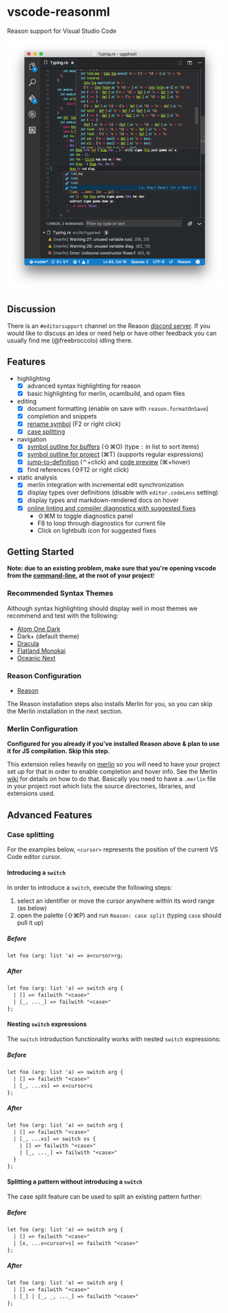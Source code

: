 # vscode-reasonml

Reason support for Visual Studio Code

![screenshot](https://github.com/freebroccolo/vscode-reasonml/raw/master/assets/screenshot.png)

## Discussion

There is an `#editorsupport` channel on the Reason [discord server](https://discord.gg/reasonml). If you would like to discuss an idea or need help or have other feedback you can usually find me (@freebroccolo) idling there.

## Features

- highlighting
  - [x] advanced syntax highlighting for reason
  - [x] basic highlighting for merlin, ocamlbuild, and opam files

- editing
  - [x] document formatting (enable on save with `reason.formatOnSave`)
  - [x] completion and snippets
  - [x] [rename symbol](https://code.visualstudio.com/docs/editor/editingevolved#_rename-symbol) (F2 or right click)
  - [x] [case splitting](#case-splitting)

- navigation
  - [x] [symbol outline for buffers](https://code.visualstudio.com/docs/editor/editingevolved#_goto-symbol) (⇧⌘O) (type `:` in list to sort items)
  - [x] [symbol outline for project](https://code.visualstudio.com/docs/editor/editingevolved#_open-symbol-by-name) (⌘T) (supports regular expressions)
  - [x] [jump-to-definition](https://code.visualstudio.com/docs/editor/editingevolved#_go-to-definition) (⌃+click) and [code preview](https://code.visualstudio.com/docs/editor/editingevolved#_peek) (⌘+hover)
  - [x] find references (⇧F12 or right click)

- static analysis
  - [x] merlin integration with incremental edit synchronization
  - [x] display types over definitions (disable with `editor.codeLens` setting)
  - [x] display types and markdown-rendered docs on hover
  - [x] [online linting and compiler diagnostics with suggested fixes](https://code.visualstudio.com/docs/editor/editingevolved#_errors-warnings)
    - ⇧⌘M to toggle diagnostics panel
    - F8 to loop through diagnostics for current file
    - Click on lightbulb icon for suggested fixes

## Getting Started

**Note: due to an existing problem, make sure that you're opening vscode from the [command-line](https://code.visualstudio.com/docs/setup/mac), at the root of your project**!

### Recommended Syntax Themes

Although syntax highlighting should display well in most themes we recommend and test with the following:

- [Atom One Dark](https://marketplace.visualstudio.com/items?itemName=freebroccolo.theme-atom-one-dark)
- Dark+ (default theme)
- [Dracula](https://marketplace.visualstudio.com/items?itemName=dracula-theme.theme-dracula)
- [Flatland Monokai](https://marketplace.visualstudio.com/items?itemName=gerane.Theme-FlatlandMonokai)
- [Oceanic Next](https://marketplace.visualstudio.com/items?itemName=naumovs.theme-oceanicnext)

### Reason Configuration

- [Reason](http://reasonml.github.io/guide/editor-tools/global-installation#recommended-through-npmyarn)

The Reason installation steps also installs Merlin for you, so you can skip the Merlin installation in the next section.

### Merlin Configuration

**Configured for you already if you've installed Reason above & plan to use it for JS compilation. Skip this step.**

This extension relies heavily on [merlin](https://github.com/the-lambda-church/merlin) so you will
need to have your project set up for that in order to enable completion and hover info. See the
Merlin [wiki](https://github.com/the-lambda-church/merlin/wiki/project-configuration) for details on
how to do that. Basically you need to have a `.merlin` file in your project root which lists the
source directories, libraries, and extensions used.

## Advanced Features

### Case splitting

For the examples below, `<cursor>` represents the position of the current VS Code editor cursor.

#### Introducing a `switch`

In order to introduce a `switch`, execute the following steps:

1. select an identifier or move the cursor anywhere within its word range (as below)
2. open the palette (⇧⌘P) and run `Reason: case split` (typing `case` should pull it up)

##### Before
```
let foo (arg: list 'a) => a<cursor>rg;
```

##### After
```
let foo (arg: list 'a) => switch arg {
  | [] => failwith "<case>"
  | [_, ..._] => failwith "<case>"
};
```

#### Nesting `switch` expressions

The `switch` introduction functionality works with nested `switch` expressions:

##### Before
```
let foo (arg: list 'a) => switch arg {
  | [] => failwith "<case>"
  | [_, ...xs] => x<cursor>s
};
```

##### After
```
let foo (arg: list 'a) => switch arg {
  | [] => failwith "<case>"
  | [_, ...xs] => switch xs {
    | [] => failwith "<case>"
    | [_, ..._] => failwith "<case>"
  }
};
```

#### Splitting a pattern without introducing a `switch`

The case split feature can be used to split an existing pattern further:

##### Before
```
let foo (arg: list 'a) => switch arg {
  | [] => failwith "<case>"
  | [x, ...x<cursor>s] => failwith "<case>"
};
```

##### After
```
let foo (arg: list 'a) => switch arg {
  | [] => failwith "<case>"
  | [_] | [_, _, ..._] => failwith "<case>"
};
```
